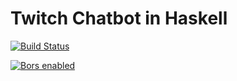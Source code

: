 # Twitch Chatbot in Haskell

[![Build Status](https://travis-ci.org/joshcough/chatbots.svg?branch=master)](https://travis-ci.org/joshcough/chatbots)

[![Bors enabled](https://bors.tech/images/badge_small.svg)](https://app.bors.tech/repositories/21524)
